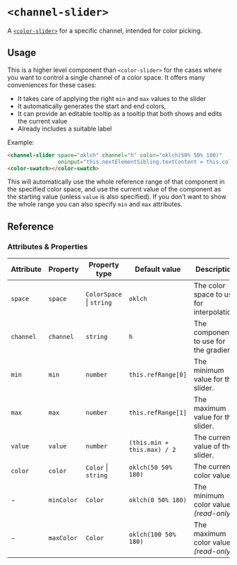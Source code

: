 # `<channel-slider>`

A [`<color-slider>`](../color-slider) for a specific channel, intended for color picking.

## Usage

This is a higher level component than `<color-slider>` for the cases where you want to control a single channel of a color space.
It offers many conveniences for these cases:
- It takes care of applying the right `min` and `max` values to the slider
- It automatically generates the start and end colors,
- It can provide an editable tooltip as a tooltip that both shows and edits the current value
- Already includes a suitable label

Example:

```html
<channel-slider space="oklch" channel="h" color="oklch(50% 50% 180)"
                oninput="this.nextElementSibling.textContent = this.color"></channel-slider>
<color-swatch></color-swatch>
```

This will automatically use the whole reference range of that component in the specified color space,
and use the current value of the component as the starting value (unless `value` is also specified).
If you don’t want to show the whole range you can also specify `min` and `max` attributes.
<!--
```html
<color-slider space="oklch" channel="l" colorvalue="red" min=".3" max=".95"></color-slider>
```
-->


## Reference

### Attributes & Properties

| Attribute | Property | Property type | Default value | Description |
|-----------|----------|---------------|---------------|-------------|
| `space` | `space` | `ColorSpace` &#124; `string` | `oklch` | The color space to use for interpolation. |
| `channel` | `channel` | `string` | `h` | The component to use for the gradient. |
| `min` | `min` | `number` | `this.refRange[0]` | The minimum value for the slider. |
| `max` | `max` | `number` | `this.refRange[1]` | The maximum value for the slider. |
| `value` | `value` | `number` | `(this.min + this.max) / 2` | The current value of the slider. |
| `color` | `color` | `Color` &#124; `string` | `oklch(50 50% 180)` | The current color value. |
| - | `minColor` | `Color` | `oklch(0 50% 180)` | The minimum color value _(read-only)_. |
| - | `maxColor` | `Color` | `oklch(100 50% 180)` | The maximum color value _(read-only)_. |